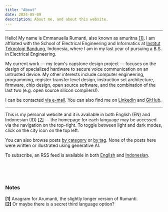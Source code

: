 ```yaml
---
title: "About"
date: 2024-05-09
description: About me, and about this website.
---
```

---

Hello! My name is Emmanuella Rumanti, also known as amuritna [\[1\]](#notes). I am affliated with the School of Electrical Engineering and Informatics at [Institut Teknologi Bandung](https://en.wikipedia.org/wiki/Bandung_Institute_of_Technology), Indonesia, where I am in my last year of pursuing a B.S. in Electrical Engineering.

My current work  — my team's capstone design project — focuses on the design of specialized hardware to secure voice communication on an untrusted device. My other interests include computer engineering, programming, register-transfer level design, instruction set architecture, firmware, chip design, open source software, and the combination of the last two (e.g. open source silicon compilers!). 

I can be contacted [via e-mail](mailto:amuritna@gmail.com). You can also find me on [LinkedIn](https://linkedin.com/in/emmanuella-rumanti/) and [GitHub](https://github.com/amuritna/).

---

This is my personal website and it is available in both English (EN) and Indonesian (ID) [\[2\]](#notes) — the homepage for each language may be accessed via the navigation on the top-right. To toggle between light and dark modes, click on the city icon on the top left.

You can also browse posts [by category](/categories/) or [by tag](/tags/). None of the posts here were written or illustrated using generative AI.

To subscribe, an RSS feed is available in both [English](/index.xml) and [Indonesian](/id/index.xml).
&nbsp;

&nbsp;

&nbsp;

### Notes

**[1]** Anagram for Arumanti, the slightly longer version of Rumanti.  
**[2]** Or maybe there is a secret third language option?

&nbsp;
